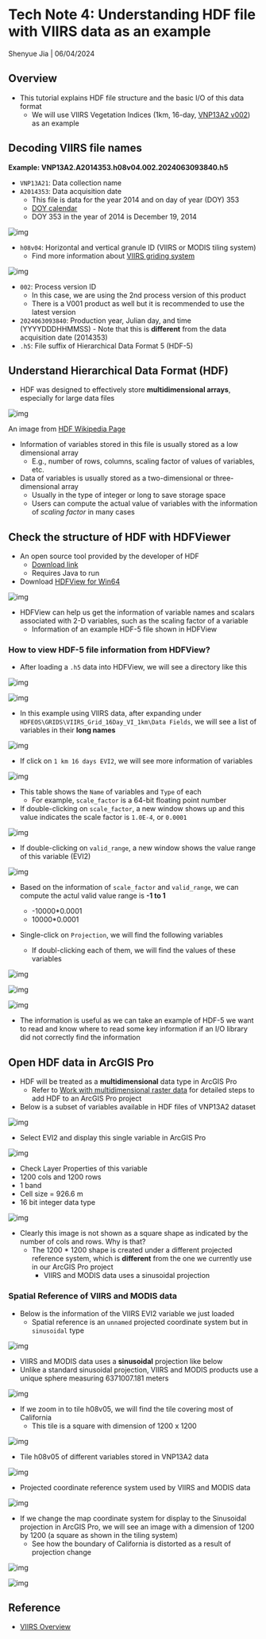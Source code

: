# Tech Note 4: Understanding HDF file with VIIRS data as an example

Shenyue Jia \| 06/04/2024

## Overview

-   This tutorial explains HDF file structure and the basic I/O of this data format
    -   We will use VIIRS Vegetation Indices (1km, 16-day, [VNP13A2 v002](https://lpdaac.usgs.gov/products/vnp13a2v002/)) as an example

## Decoding VIIRS file names

**Example: VNP13A2.A2014353.h08v04.002.2024063093840.h5**

-   `VNP13A21`: Data collection name
-   `A2014353`: Data acquisition date
    -   This file is data for the year 2014 and on day of year (DOY) 353
    -   [DOY calendar](https://gml.noaa.gov/grad/antuv/Calendar.jsp)
    -   DOY 353 in the year of 2014 is December 19, 2014

![img](https://github.com/jiashenyue/soil-moisture-analysis-tech-notes/blob/main/pics/034-tech-note.png)

-   `h08v04`: Horizontal and vertical granule ID (VIIRS or MODIS tiling system)
    -   Find more information about [VIIRS griding system](https://lpdaac.usgs.gov/data/get-started-data/collection-overview/missions/s-npp-nasa-viirs-overview/#viirs-grid-systems)

![img](https://lpdaac.usgs.gov/media/images/modis_sinusoidal_grid.width-800.jpg)

-   `002`: Process version ID
    -   In this case, we are using the 2nd process version of this product
    -   There is a V001 product as well but it is recommended to use the latest version
-   `2024063093840`: Production year, Julian day, and time (YYYYDDDHHMMSS)
        -   Note that this is **different** from the data acquisition date (2014353)
-   `.h5`: File suffix of Hierarchical Data Format 5 (HDF-5)

## Understand Hierarchical Data Format (HDF)

-   HDF was designed to effectively store **multidimensional arrays**, especially for large data files

![img](https://upload.wikimedia.org/wikipedia/commons/6/60/HDF-Structure-Example.gif)

An image from [HDF Wikipedia Page](https://en.wikipedia.org/wiki/Hierarchical_Data_Format%20showing%20its%20structure)

-   Information of variables stored in this file is usually stored as a low dimensional array
    -   E.g., number of rows, columns, scaling factor of values of variables, etc.
-   Data of variables is usually stored as a two-dimensional or three-dimensional array
    -   Usually in the type of integer or long to save storage space
    -   Users can compute the actual value of variables with the information of *scaling factor* in many cases

## Check the structure of HDF with HDFViewer

-   An open source tool provided by the developer of HDF
    -   [Download link](https://www.hdfgroup.org/downloads/hdfview/)
    -   Requires Java to run
-   Download [HDFView for Win64](https://www.hdfgroup.org/downloads/hdfview/)

![img](https://github.com/jiashenyue/soil-moisture-analysis-tech-notes/blob/main/pics/044-tech-note.png)

- HDFView can help us get the information of variable names and scalars associated with 2-D variables, such as the scaling factor of a variable
  - Information of an example HDF-5 file shown in HDFView

### How to view HDF-5 file information from HDFView?

- After loading a `.h5` data into HDFView, we will see a directory like this

![img](https://github.com/jiashenyue/soil-moisture-analysis-tech-notes/blob/main/pics/045-tech-note.png)

![img](https://github.com/jiashenyue/soil-moisture-analysis-tech-notes/blob/main/pics/046-tech-note.png)

- In this example using VIIRS data, after expanding under `HDFEOS\GRIDS\VIIRS_Grid_16Day_VI_1km\Data Fields`, we will see a list of variables in their **long names**

![img](https://github.com/jiashenyue/soil-moisture-analysis-tech-notes/blob/main/pics/047-tech-note.png)

- If click on `1 km 16 days EVI2`, we will see more information of variables

![img](![img](https://github.com/jiashenyue/soil-moisture-analysis-tech-notes/blob/main/pics/047-tech-note.png))

  - This table shows the `Name` of variables and `Type` of each
    - For example, `scale_factor` is a 64-bit floating point number
- If double-clicking on `scale_factor`, a new window shows up and this value indicates the scale factor is `1.0E-4`, or `0.0001`

![img](https://github.com/jiashenyue/soil-moisture-analysis-tech-notes/blob/main/pics/048-tech-note.png)

- If double-clicking on `valid_range`, a new window shows the value range of this variable (EVI2)

![img](https://github.com/jiashenyue/soil-moisture-analysis-tech-notes/blob/main/pics/049-tech-note.png)


- Based on the information of `scale_factor` and `valid_range`, we can compute the actul valid value range is **-1 to 1**
  - -10000*0.0001
  - 10000*0.0001

- Single-click on `Projection`, we will find the following variables
  - If doubl-clicking each of them, we will find the values of these variables
  
![img](https://github.com/jiashenyue/soil-moisture-analysis-tech-notes/blob/main/pics/050-tech-note.png)

![img](https://github.com/jiashenyue/soil-moisture-analysis-tech-notes/blob/main/pics/051-tech-note.png)

![img](https://github.com/jiashenyue/soil-moisture-analysis-tech-notes/blob/main/pics/052-tech-note.png)

- The information is useful as we can take an example of HDF-5 we want to read and know where to read some key information if an I/O library did not correctly find the information

## Open HDF data in ArcGIS Pro

-   HDF will be treated as a **multidimensional** data type in ArcGIS Pro
    -   Refer to [Work with multidimensional raster data](https://pro.arcgis.com/en/pro-app/latest/help/data/imagery/working-with-a-multidimensional-raster-layer.htm#GUID-A4E386E5-266F-4CB0-9F93-A73A5AFC7AAB) for detailed steps to add HDF to an ArcGIS Pro project
-   Below is a subset of variables available in HDF files of VNP13A2 dataset

![img](https://github.com/jiashenyue/soil-moisture-analysis-tech-notes/blob/main/pics/035-tech-note.png)

-   Select EVI2 and display this single variable in ArcGIS Pro

![img](https://github.com/jiashenyue/soil-moisture-analysis-tech-notes/blob/main/pics/036-tech-note.png)

-   Check Layer Properties of this variable
  - 1200 cols and 1200 rows
  - 1 band
  - Cell size = 926.6 m
  - 16 bit integer data type
  
![img](https://github.com/jiashenyue/soil-moisture-analysis-tech-notes/blob/main/pics/037-tech-note.png)  
  
- Clearly this image is not shown as a square shape as indicated by the number of cols and rows. Why is that?
  - The 1200 * 1200 shape is created under a different projected reference system, which is **different** from the one we currently use in our ArcGIS Pro project
    - VIIRS and MODIS data uses a sinusoidal projection

### Spatial Reference of VIIRS and MODIS data

-   Below is the information of the VIIRS EVI2 variable we just loaded
    -   Spatial reference is an `unnamed` projected coordinate system but in `sinusoidal` type

![img](https://github.com/jiashenyue/soil-moisture-analysis-tech-notes/blob/main/pics/038-tech-note.png)

-   VIIRS and MODIS data uses a **sinusoidal** projection like below
  - Unlike a standard sinusoidal projection, VIIRS and MODIS products use a unique  sphere measuring 6371007.181 meters 

![img](https://lpdaac.usgs.gov/media/images/modis_sinusoidal_grid.width-800.jpg)

  - If we zoom in to tile h08v05, we will find the tile covering most of California
    - This tile is a square with dimension of 1200 x 1200
  
![img](https://github.com/jiashenyue/soil-moisture-analysis-tech-notes/blob/main/pics/040-tech-note.png)

  - Tile h08v05 of different variables stored in VNP13A2 data

![img](https://github.com/jiashenyue/soil-moisture-analysis-tech-notes/blob/main/pics/043-tech-note.png)

-   Projected coordinate reference system used by VIIRS and MODIS data

![img](https://github.com/jiashenyue/soil-moisture-analysis-tech-notes/blob/main/pics/039-tech-note.png)

  - If we change the map coordinate system  for display to the Sinusoidal projection in ArcGIS Pro, we will see an image with a dimension of 1200 by 1200 (a square as shown in the tiling system)
    - See how the boundary of California is distorted as a result of projection change

![img](https://github.com/jiashenyue/soil-moisture-analysis-tech-notes/blob/main/pics/042-tech-note.png)

![img](https://github.com/jiashenyue/soil-moisture-analysis-tech-notes/blob/main/pics/043-tech-note.png)


## Reference

- [VIIRS Overview](https://lpdaac.usgs.gov/data/get-started-data/collection-overview/missions/s-npp-nasa-viirs-overview/#viirs-temporal-and-spatial-resolution)
